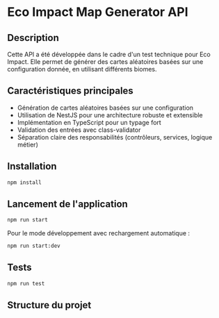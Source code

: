 # Eco Impact Map Generator API

## Description

Cette API a été développée dans le cadre d'un test technique pour Eco Impact. Elle permet de générer des cartes aléatoires basées sur une configuration donnée, en utilisant différents biomes.

## Caractéristiques principales

- Génération de cartes aléatoires basées sur une configuration
- Utilisation de NestJS pour une architecture robuste et extensible
- Implémentation en TypeScript pour un typage fort
- Validation des entrées avec class-validator
- Séparation claire des responsabilités (contrôleurs, services, logique métier)

## Installation

```bash
npm install
```

## Lancement de l'application

```bash
npm run start
```

Pour le mode développement avec rechargement automatique : 

```bash
npm run start:dev
```

## Tests

```bash
npm run test
```

## Structure du projet 

